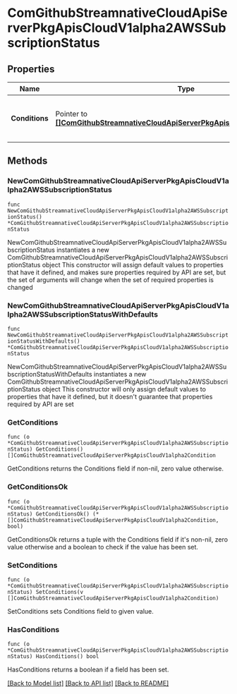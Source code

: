 # ComGithubStreamnativeCloudApiServerPkgApisCloudV1alpha2AWSSubscriptionStatus

## Properties

Name | Type | Description | Notes
------------ | ------------- | ------------- | -------------
**Conditions** | Pointer to [**[]ComGithubStreamnativeCloudApiServerPkgApisCloudV1alpha2Condition**](ComGithubStreamnativeCloudApiServerPkgApisCloudV1alpha2Condition.md) | Conditions is an array of current observed conditions. | [optional] 

## Methods

### NewComGithubStreamnativeCloudApiServerPkgApisCloudV1alpha2AWSSubscriptionStatus

`func NewComGithubStreamnativeCloudApiServerPkgApisCloudV1alpha2AWSSubscriptionStatus() *ComGithubStreamnativeCloudApiServerPkgApisCloudV1alpha2AWSSubscriptionStatus`

NewComGithubStreamnativeCloudApiServerPkgApisCloudV1alpha2AWSSubscriptionStatus instantiates a new ComGithubStreamnativeCloudApiServerPkgApisCloudV1alpha2AWSSubscriptionStatus object
This constructor will assign default values to properties that have it defined,
and makes sure properties required by API are set, but the set of arguments
will change when the set of required properties is changed

### NewComGithubStreamnativeCloudApiServerPkgApisCloudV1alpha2AWSSubscriptionStatusWithDefaults

`func NewComGithubStreamnativeCloudApiServerPkgApisCloudV1alpha2AWSSubscriptionStatusWithDefaults() *ComGithubStreamnativeCloudApiServerPkgApisCloudV1alpha2AWSSubscriptionStatus`

NewComGithubStreamnativeCloudApiServerPkgApisCloudV1alpha2AWSSubscriptionStatusWithDefaults instantiates a new ComGithubStreamnativeCloudApiServerPkgApisCloudV1alpha2AWSSubscriptionStatus object
This constructor will only assign default values to properties that have it defined,
but it doesn't guarantee that properties required by API are set

### GetConditions

`func (o *ComGithubStreamnativeCloudApiServerPkgApisCloudV1alpha2AWSSubscriptionStatus) GetConditions() []ComGithubStreamnativeCloudApiServerPkgApisCloudV1alpha2Condition`

GetConditions returns the Conditions field if non-nil, zero value otherwise.

### GetConditionsOk

`func (o *ComGithubStreamnativeCloudApiServerPkgApisCloudV1alpha2AWSSubscriptionStatus) GetConditionsOk() (*[]ComGithubStreamnativeCloudApiServerPkgApisCloudV1alpha2Condition, bool)`

GetConditionsOk returns a tuple with the Conditions field if it's non-nil, zero value otherwise
and a boolean to check if the value has been set.

### SetConditions

`func (o *ComGithubStreamnativeCloudApiServerPkgApisCloudV1alpha2AWSSubscriptionStatus) SetConditions(v []ComGithubStreamnativeCloudApiServerPkgApisCloudV1alpha2Condition)`

SetConditions sets Conditions field to given value.

### HasConditions

`func (o *ComGithubStreamnativeCloudApiServerPkgApisCloudV1alpha2AWSSubscriptionStatus) HasConditions() bool`

HasConditions returns a boolean if a field has been set.


[[Back to Model list]](../README.md#documentation-for-models) [[Back to API list]](../README.md#documentation-for-api-endpoints) [[Back to README]](../README.md)


